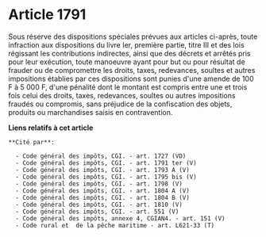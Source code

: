 # Article 1791

Sous réserve des dispositions spéciales prévues aux articles ci-après, toute infraction aux dispositions du livre Ier,
première partie, titre III et des lois régissant les contributions indirectes, ainsi que des décrets et arrêtés pris pour
leur exécution, toute manoeuvre ayant pour but ou pour résultat de frauder ou de compromettre les droits, taxes, redevances,
soultes et autres impositions établies par ces dispositions sont punies d'une amende de 100 F à 5 000 F, d'une pénalité dont
le montant est compris entre une et trois fois celui des droits, taxes, redevances, soultes ou autres impositions fraudés ou
compromis, sans préjudice de la confiscation des objets, produits ou marchandises saisis en contravention.

**Liens relatifs à cet article**

	**Cité par**:

	  - Code général des impôts, CGI. - art. 1727 (VD)
	  - Code général des impôts, CGI. - art. 1791 ter (V)
	  - Code général des impôts, CGI. - art. 1793 A (V)
	  - Code général des impôts, CGI. - art. 1795 bis (V)
	  - Code général des impôts, CGI. - art. 1798 (V)
	  - Code général des impôts, CGI. - art. 1804 A (V)
	  - Code général des impôts, CGI. - art. 1804 B (V)
	  - Code général des impôts, CGI. - art. 1810 (V)
	  - Code général des impôts, CGI. - art. 551 (V)
	  - Code général des impôts, annexe 4, CGIAN4. - art. 151 (V)
	  - Code rural et  de la pêche maritime - art. L621-33 (T)
